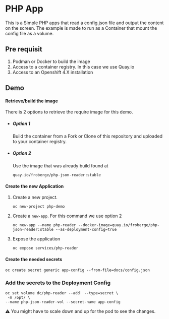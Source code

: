 # PHP App

This is a Simple PHP apps that read a config.json file and output the content on the screen. The example is made to run as a Container that mount the config file as a volume.


## Pre requisit
1. Podman or Docker to build the image
1. Access to a container registry. In this case we use Quay.io
1. Access to an Openshift 4.X installation



## Demo

#### Retrieve/build the image

There is 2 options to retrieve the require image for this demo.

* ##### Option 1

    Build the container from a Fork or Clone of this repository and uploaded to your container registry.

* ##### Option 2

    Use the image that was already build found at 
    ```
    quay.io/froberge/php-json-reader:stable
    ```

#### Create the new Application

1. Create a new project.
    ```
    oc new-project php-demo
    ```

1. Create a `new-app`. For this command we use option 2
    ```
    oc new-app --name php-reader --docker-image=quay.io/froberge/php-json-reader:stable --as-deployment-config=true
    ```

1. Expose the application
    ```
    oc expose services/php-reader
    ```

#### Create the needed secrets
```
oc create secret generic app-config --from-file=docs/config.json
```

### Add the secrets to the Deployment Config
```
oc set volume dc/php-reader --add  --type=secret \
 -m /opt/ \
--name php-json-reader-vol --secret-name app-config
```

:warning: You might have to scale down and up for the pod to see the changes. 